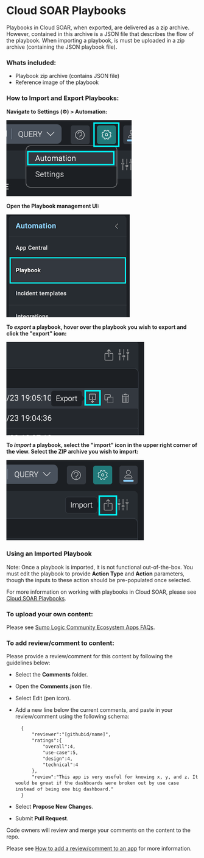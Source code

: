 # Cloud SOAR Playbooks
Playbooks in Cloud SOAR, when exported, are delivered as a zip archive. However, contained in this archive is a JSON file that describes the flow of the playbook. When importing a playbook, is must be uploaded in a zip archive (containing the JSON playbook file).

### Whats included:
- Playbook zip archive (contains JSON file)
- Reference image of the playbook

### How to Import and Export Playbooks:
**Navigate to Settings (⚙) > Automation:**

![Automation Settings](docs/doc_01.png)

**Open the Playbook management UI:**

![Playbook Management](docs/doc_02.png)

**To *export* a playbook, hover over the playbook you wish to export and click the "export" icon:**

![Export](docs/doc_export.png)

**To *import* a playbook, select the "import" icon in the upper right corner of the view. Select the **ZIP** archive you wish to import:**

![Import](docs/doc_import.png)

### Using an Imported Playbook
Note: Once a playbook is imported, it is not functional out-of-the-box. You must edit the playbook to provide **Action Type** and **Action** parameters, though the inputs to these action should be pre-populated once selected.

For more information on working with playbooks in Cloud SOAR, please see [Cloud SOAR Playbooks](https://help.sumologic.com/docs/cloud-soar/automation/#playbook).


### To upload your own content:
Please see [Sumo Logic Community Ecosystem Apps FAQs](https://help.sumologic.com/docs/integrations/community-ecosystem-apps/#faq).

### To add review/comment to content:
Please provide a review/comment for this content by following the guidelines below:

- Select the **Comments** folder.
- Open the **Comments.json** file.
- Select Edit (pen icon).
- Add a new line below the current comments, and paste in your review/comment using the following schema:

        {
            "reviewer":"[githubid/name]",
            "ratings":{
                "overall":4,
                "use-case":5,
                "design":4,
                "technical":4
            },
            "review":"This app is very useful for knowing x, y, and z. It would be great if the dashboards were broken out by use case instead of being one big dashboard."
        }


- Select **Propose New Changes**.
- Submit **Pull Request**.

Code owners will review and merge your comments on the content to the repo.

Please see [How to add a review/comment to an app](https://help.sumologic.com/docs/integrations/community-ecosystem-apps/#how-do-i-add-a-reviewrating-to-an-app) for more information.